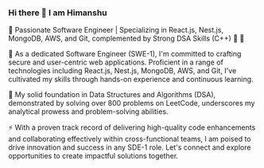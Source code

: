 ### Hi there 👋 I am Himanshu

🌟 Passionate Software Engineer | Specializing in React.js, Nest.js, MongoDB, AWS, and Git, complemented by Strong DSA Skills (C++) 🚀 🚀

🔭 As a dedicated Software Engineer (SWE-1), I'm committed to crafting secure and user-centric web applications. Proficient in a range of technologies including React.js, Nest.js,   MongoDB, AWS, and Git, I've cultivated my skills through hands-on experience and continuous learning. 

🌱 My solid foundation in Data Structures and Algorithms (DSA), demonstrated by solving over 800 problems on LeetCode, underscores my analytical prowess and problem-solving abilities.

⚡ With a proven track record of delivering high-quality code enhancements and collaborating effectively within cross-functional teams, I am poised to drive innovation and success in any SDE-1 role. Let's connect and explore opportunities to create impactful solutions together.

<!--
**astroboyhimanshu/astroboyhimanshu** is a ✨ _special_ ✨ repository because its `README.md` (this file) appears on your GitHub profile.

Here are some ideas to get you started:

- 🔭 I’m currently working on ...
- 🌱 I’m currently learning ...
- 👯 I’m looking to collaborate on ...
- 🤔 I’m looking for help with ...
- 💬 Ask me about ...
- 📫 How to reach me: ...
- 😄 Pronouns: ...
- ⚡ Fun fact: ...
-->
